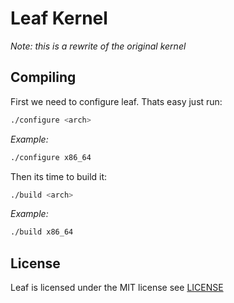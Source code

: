 # Leaf Kernel
*Note: this is a rewrite of the original kernel*

## Compiling
First we need to configure leaf. Thats easy just run:
```bash
./configure <arch>
```

*Example:*
```bash
./configure x86_64
```


Then its time to build it:
```bash
./build <arch>
```

*Example:*
```bash
./build x86_64
```

## License
Leaf is licensed under the MIT license see [LICENSE](https://github.com/leaf-kernel/kernel-v2/tree/main/LICENSE)
